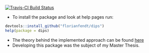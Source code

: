[![Travis-CI Build Status](https://travis-ci.org/florianfendt/dips.svg?branch=master)](https://travis-ci.org/florianfendt/dips)

* To install the package and look at help pages run:
```R
devtools::install_github("florianfendt/dips")
help(package = dips)
```

* The theory behind the implemented approach can be found [here](http://proceedings.mlr.press/v62/jansen17a.html) 
* Developing this package was the subject of my Master Thesis.